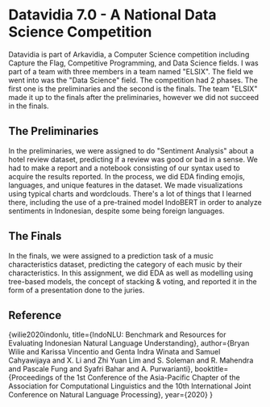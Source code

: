 # Datavidia 7.0 - A National Data Science Competition

Datavidia is part of Arkavidia, a Computer Science competition including Capture the Flag, Competitive Programming, and Data Science fields. I was part of a team with three members in a team named "ELSIX". The field we went into was the "Data Science" field. The competition had 2 phases. The first one is the preliminaries and the second is the finals. The team "ELSIX" made it up to the finals after the preliminaries, however we did not succeed in the finals.

## The Preliminaries
In the preliminaries, we were assigned to do "Sentiment Analysis" about a hotel review dataset, predicting if a review was good or bad in a sense. We had to make a report and a notebook consisting of our syntax used to acquire the results reported. In the process, we did EDA finding emojis, languages, and unique features in the dataset. We made visualizations using typical charts and wordclouds. There's a lot of things that I learned there, including the use of a pre-trained model IndoBERT in order to analyze sentiments in Indonesian, despite some being foreign languages.

## The Finals
In the finals, we were assigned to a prediction task of a music characteristics dataset, predicting the category of each music by their characteristics. In this assignment, we did EDA as well as modelling using tree-based models, the concept of stacking & voting, and reported it in the form of a presentation done to the juries.

## Reference
{wilie2020indonlu,
  title={IndoNLU: Benchmark and Resources for Evaluating Indonesian Natural Language Understanding},
  author={Bryan Wilie and Karissa Vincentio and Genta Indra Winata and Samuel Cahyawijaya and X. Li and Zhi Yuan Lim and S. Soleman and R. Mahendra and Pascale Fung and Syafri Bahar and A. Purwarianti},
  booktitle={Proceedings of the 1st Conference of the Asia-Pacific Chapter of the Association for Computational Linguistics and the 10th International Joint Conference on Natural Language Processing},
  year={2020}
}

